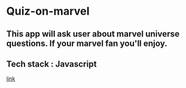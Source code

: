 # Quiz-on-marvel
## This app will ask user about marvel universe questions. If your marvel fan you'll enjoy.
## Tech stack : Javascript
[link](https://replit.com/@RaviYadav31/quiz-on-marvel?embed=1&output=1)